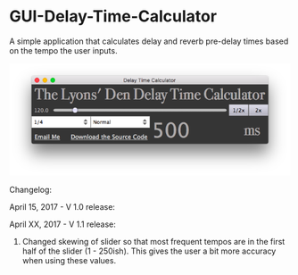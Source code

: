 # GUI-Delay-Time-Calculator
A simple application that calculates delay and reverb pre-delay times based on the tempo the user inputs.

![alt tag](https://github.com/JosephTLyons/GUI-Delay-Time-Calculator/blob/master/Delay%20Time%20Calculator%20GUI.png)

Changelog:

April 15, 2017 - V 1.0 release:

April XX, 2017 - V 1.1 release:
1. Changed skewing of slider so that most frequent tempos are in the first half of the slider (1 - 250ish).  This gives the user a bit more accuracy when using these values.

